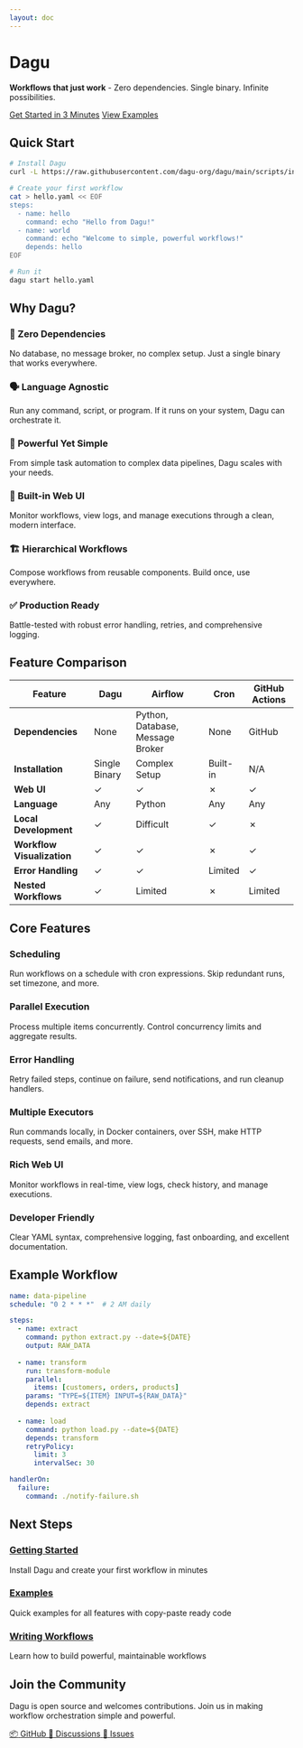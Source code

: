 ```yaml
---
layout: doc
---
```


# Dagu

**Workflows that just work** - Zero dependencies. Single binary. Infinite possibilities.

<div class="hero-section">
  <div class="hero-actions">
    <a href="/getting-started/" class="VPButton brand">Get Started in 3 Minutes</a>
    <a href="/writing-workflows/examples/" class="VPButton alt">View Examples</a>
  </div>
</div>

## Quick Start

<div class="code-group">
<div class="code-group-item active">

```bash
# Install Dagu
curl -L https://raw.githubusercontent.com/dagu-org/dagu/main/scripts/installer.sh | bash

# Create your first workflow
cat > hello.yaml << EOF
steps:
  - name: hello
    command: echo "Hello from Dagu!"
  - name: world
    command: echo "Welcome to simple, powerful workflows!"
    depends: hello
EOF

# Run it
dagu start hello.yaml
```

</div>
</div>

## Why Dagu?

### 🚀 Zero Dependencies
No database, no message broker, no complex setup. Just a single binary that works everywhere.

### 🗣️ Language Agnostic  
Run any command, script, or program. If it runs on your system, Dagu can orchestrate it.

### 💪 Powerful Yet Simple
From simple task automation to complex data pipelines, Dagu scales with your needs.

### 🎨 Built-in Web UI
Monitor workflows, view logs, and manage executions through a clean, modern interface.

### 🏗️ Hierarchical Workflows
Compose workflows from reusable components. Build once, use everywhere.

### ✅ Production Ready
Battle-tested with robust error handling, retries, and comprehensive logging.

## Feature Comparison

<div class="comparison-table">

| Feature | Dagu | Airflow | Cron | GitHub Actions |
|---------|------|---------|------|----------------|
| **Dependencies** | <span class="feature-yes">None</span> | Python, Database, Message Broker | <span class="feature-yes">None</span> | GitHub |
| **Installation** | <span class="feature-yes">Single Binary</span> | Complex Setup | Built-in | N/A |
| **Web UI** | <span class="feature-yes">✓</span> | <span class="feature-yes">✓</span> | <span class="feature-no">✗</span> | <span class="feature-yes">✓</span> |
| **Language** | <span class="feature-yes">Any</span> | Python | <span class="feature-yes">Any</span> | <span class="feature-yes">Any</span> |
| **Local Development** | <span class="feature-yes">✓</span> | Difficult | <span class="feature-yes">✓</span> | <span class="feature-no">✗</span> |
| **Workflow Visualization** | <span class="feature-yes">✓</span> | <span class="feature-yes">✓</span> | <span class="feature-no">✗</span> | <span class="feature-yes">✓</span> |
| **Error Handling** | <span class="feature-yes">✓</span> | <span class="feature-yes">✓</span> | Limited | <span class="feature-yes">✓</span> |
| **Nested Workflows** | <span class="feature-yes">✓</span> | Limited | <span class="feature-no">✗</span> | Limited |

</div>

## Core Features

<div class="features-grid">

### Scheduling
Run workflows on a schedule with cron expressions. Skip redundant runs, set timezone, and more.

### Parallel Execution
Process multiple items concurrently. Control concurrency limits and aggregate results.

### Error Handling
Retry failed steps, continue on failure, send notifications, and run cleanup handlers.

### Multiple Executors
Run commands locally, in Docker containers, over SSH, make HTTP requests, send emails, and more.

### Rich Web UI
Monitor workflows in real-time, view logs, check history, and manage executions.

### Developer Friendly
Clear YAML syntax, comprehensive logging, fast onboarding, and excellent documentation.

</div>

## Example Workflow

```yaml
name: data-pipeline
schedule: "0 2 * * *"  # 2 AM daily

steps:
  - name: extract
    command: python extract.py --date=${DATE}
    output: RAW_DATA
    
  - name: transform
    run: transform-module
    parallel:
      items: [customers, orders, products]
    params: "TYPE=${ITEM} INPUT=${RAW_DATA}"
    depends: extract
    
  - name: load
    command: python load.py --date=${DATE}
    depends: transform
    retryPolicy:
      limit: 3
      intervalSec: 30

handlerOn:
  failure:
    command: ./notify-failure.sh
```

## Next Steps

<div class="next-steps">
  <div class="step-card">
    <h3><a href="/getting-started/">Getting Started</a></h3>
    <p>Install Dagu and create your first workflow in minutes</p>
  </div>
  <div class="step-card">
    <h3><a href="/writing-workflows/examples/">Examples</a></h3>
    <p>Quick examples for all features with copy-paste ready code</p>
  </div>
  <div class="step-card">
    <h3><a href="/writing-workflows/">Writing Workflows</a></h3>
    <p>Learn how to build powerful, maintainable workflows</p>
  </div>
</div>

## Join the Community

Dagu is open source and welcomes contributions. Join us in making workflow orchestration simple and powerful.

<div class="community-links">
  <a href="https://github.com/dagu-org/dagu" class="community-link">
    <span class="icon">📦</span>
    <span>GitHub</span>
  </a>
  <a href="https://github.com/dagu-org/dagu/discussions" class="community-link">
    <span class="icon">💬</span>
    <span>Discussions</span>
  </a>
  <a href="https://github.com/dagu-org/dagu/issues" class="community-link">
    <span class="icon">🐛</span>
    <span>Issues</span>
  </a>
</div>